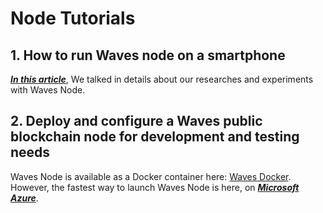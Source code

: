 # Node Tutorials

## 1. How to run Waves node on a smartphone

[_**In this article**_](https://medium.com/@ikardanov/how-to-run-waves-node-on-a-smartphone-eeb8817b8d56), We talked in details about our researches and experiments with Waves Node.

## 2. Deploy and configure a Waves public blockchain node for development and testing needs

Waves Node is available as a Docker container here: [Waves Docker](https://github.com/wavesplatform/node-docker-image). However, the fastest way to launch Waves Node is here, on [_**Microsoft Azure**_](https://azuremarketplace.microsoft.com/en-us/marketplace/apps/waves.waves_docker?tab=Overview).



